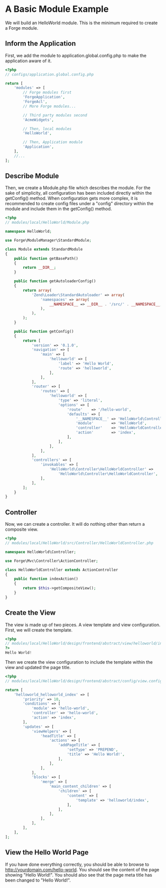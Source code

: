 # A Basic Module Example

We will build an HelloWorld module. This is the minimum required to create a Forge module.

## Inform the Application

First, we add the module to application.global.config.php to make the application aware of it.

```php
<?php
// configs/application.global.config.php

return [
    'modules' => [
        // Forge modules first
        'ForgeApplication',
        'ForgeAcl',
        // More Forge modules...

        // Third party modules second
        'AcmeWidgets',

        // Then, local modules
        'HelloWorld',

        // Then, Application module
        'Application',
    ],
    //...
];
```

## Describe Module

Then, we create a Module.php file which describes the module. For the sake of simplicity, all
configuration has been included directly within the getConfig() method. When configuration gets
more complex, it is recommended to create config files under a "config" directory within the
module and include them in the getConfig() method.

```php
<?php
// modules/local/HelloWorld/Module.php

namespace HelloWorld;

use Forge\ModuleManager\StandardModule;

class Module extends StandardModule
{
    public function getBasePath()
    {
        return __DIR__;
    }

    public function getAutoloaderConfig()
    {
        return array(
            'Zend\Loader\StandardAutoloader' => array(
                'namespaces' => array(
                    __NAMESPACE__ => __DIR__ . '/src/' . __NAMESPACE__,
                ),
            ),
        );
    }

    public function getConfig()
    {
        return [
            'version' => '0.1.0',
            'navigation' => [
                'main' => [
                    'helloworld' => [
                        'label' => 'Hello World',
                        'route' => 'helloworld',
                    ],
                ],
            ],
            'router' => [
                'routes' => [
                    'helloworld' => [
                        'type' => 'literal',
                        'options' => [
                            'route'    => '/hello-world',
                            'defaults' => [
                                '__NAMESPACE__' => 'HelloWorld\Controller',
                                'module'        => 'HelloWorld',
                                'controller'    => 'HelloWorldController',
                                'action'        => 'index',
                            ],
                        ],
                    ],
                ],
            ],
            'controllers' => [
                'invokables' => [
                    'HelloWorld\Controller\HelloWorldController' =>
                        'HelloWorld\Controller\HelloWorldController',
                ],
            ],
        ];
    }
}
```

## Controller

Now, we can create a controller. It will do nothing other than return a composite view.

```php
<?php
// modules/local/HelloWorld/src/Controller/HelloWorldController.php

namespace HelloWorld\Controller;

use Forge\Mvc\Controller\ActionController;

class HelloWorldController extends ActionController
{
    public function indexAction()
    {
        return $this->getCompositeView();
    }
}
```

## Create the View

The view is made up of two pieces. A view template and view configuration. First, we will create the template.

```php
<?php
// modules/local/HelloWorld/design/frontend/abstract/view/helloworld/index.phtml
?>
Hello World!
```

Then we create the view configuration to include the template within the view and updated the page title.

```php
<?php
// modules/local/HelloWorld/design/frontend/abstract/config/view.config.php

return [
    'helloworld_helloworld_index' => [
        'priority' => 10,
        'conditions' => [
            'module' => 'hello-world',
            'controller' => 'hello-world',
            'action' => 'index',
        ],
        'updates' => [
            'viewHelpers' => [
                'headTitle' => [
                    'actions' => [
                        'addPageTitle' => [
                            'setType' => 'PREPEND',
                            'title' => 'Hello World!',
                        ],
                    ],
                ],
            ],
            'blocks' => [
                'merge' => [
                    'main_content_children' => [
                        'children' => [
                            'content' => [
                                'template' => 'helloworld/index',
                            ],
                        ],
                    ],
                ],
            ],
        ],
    ],
];
```

## View the Hello World Page

If you have done everything correctly, you should be able to browse to
http://yourdomain.com/hello-world. You should see the content of the page showing "Hello
World!". You should also see that the page meta title has been changed to "Hello World!".

